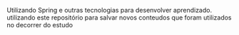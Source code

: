 Utilizando Spring e outras tecnologias para desenvolver aprendizado. 
utilizando este repositório para salvar novos conteudos que foram utilizados no decorrer do estudo
